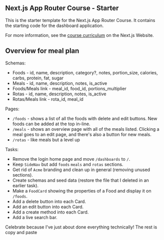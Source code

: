 ## Next.js App Router Course - Starter

This is the starter template for the Next.js App Router Course. It contains the starting code for the dashboard application.

For more information, see the [course curriculum](https://nextjs.org/learn) on the Next.js Website.


## Overview for meal plan
Schemas:
 - Foods - id, name, description, category?, notes, portion_size, calories, carbs, protein, fat, sugar
 - Meals - id, name, description, notes, is_active
 - Foods/Meals link - meal_id, food_id, portions_multiplier
 - Rotas - id, name, description, notes, is_active
 - Rotas/Meals link - rota_id, meal_id

Pages:
 - `/foods` - shows a list of all the foods with delete and edit buttons. New foods can be added at the top in-line.
 - `/meals` - shows an overview page with all of the meals listed. Clicking a meal goes to an edit page, and there's also a button for new meals.
 - `/rotas` - like meals but a level up


Tasks:
 - Remove the login home page and move `/dashboards` to `/`.
 - Keep `SideNav` but add `foods` `meals` and `rotas` sections.
 - Get rid of `Acme` branding and clean up in general (removing unused sections).
 - Create schemas and seed data (restore the file that I deleted in an earlier task).
 - Make a `FoodCard` showing the properties of a Food and display it on `/foods`.
 - Add a delete button into each Card.
 - Add an edit button into each Card.
 - Add a create method into each Card.
 - Add a live search bar.

Celebrate because I've just about done everything technically! The rest is copy and paste

